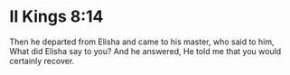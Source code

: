 # II Kings 8:14

Then he departed from Elisha and came to his master, who said to him, What did Elisha say to you? And he answered, He told me that you would certainly recover.
